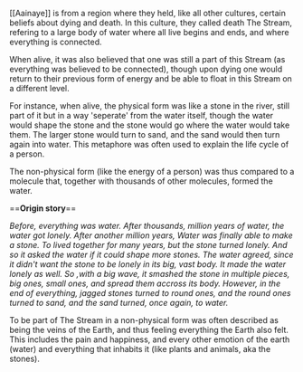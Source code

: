 [[Aainaye]] is from a region where they held, like all other cultures, certain beliefs about dying and death. In this culture, they called death The Stream, refering to a large body of water where all live begins and ends, and where everything is connected.

When alive, it was also believed that one was still a part of this Stream (as everything was believed to be connected), though upon dying one would return to their previous form of energy and be able to float in this Stream on a different level.

For instance, when alive, the physical form was like a stone in the river, still part of it but in a way 'seperate' from the water itself, though the water would shape the stone and the stone would go where the water would take them. The larger stone would turn to sand, and the sand would then turn again into water. This metaphore was often used to explain the life cycle of a person. 

The non-physical form (like the energy of a person) was thus compared to a molecule that, together with thousands of other molecules, formed the water.

==**Origin story**==

*Before, everything was water. After thousands, million years of water, the water got lonely. After another million years, Water was finally able to make a stone. To lived together for many years, but the stone turned lonely. And so it asked the water if it could shape more stones. The water agreed, since it didn't want the stone to be lonely in its big, vast body. It made the water lonely as well. So ,with a big wave, it smashed the stone in multiple pieces, big ones, small ones, and spread them accross its body. However, in the end of everything, jagged stones turned to round ones, and the round ones turned to sand, and the sand turned, once again, to water.*

To be part of The Stream in a non-physical form was often described as being the veins of the Earth, and thus feeling everything the Earth also felt. This includes the pain and happiness, and every other emotion of the earth (water) and everything that inhabits it (like plants and animals, aka the stones).  